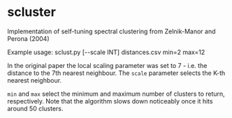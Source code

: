 # scluster
Implementation of self-tuning spectral clustering from Zelnik-Manor and Perona (2004)

Example usage: sclust.py [--scale INT] distances.csv min=2 max=12

In the original paper the local scaling parameter was set to 7 - i.e. the distance to the 7th nearest neighbour. The `scale` parameter selects the K-th nearest neighbour.

`min` and `max` select the minimum and maximum number of clusters to return, respectively. Note that the algorithm slows down noticeably once it hits around 50 clusters.
